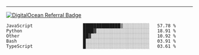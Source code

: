 ---
[![DigitalOcean Referral Badge](https://web-platforms.sfo2.digitaloceanspaces.com/WWW/Badge%203.svg)](https://www.digitalocean.com/?refcode=37fa54d82492&utm_campaign=Referral_Invite&utm_medium=Referral_Program&utm_source=badge)

<!--START_SECTION:waka-->

```text
JavaScript                   ██████████████▒░░░░░░░░░░   57.78 %
Python                       ████▓░░░░░░░░░░░░░░░░░░░░   18.91 %
Other                        ██▓░░░░░░░░░░░░░░░░░░░░░░   10.92 %
Bash                         █░░░░░░░░░░░░░░░░░░░░░░░░   03.91 %
TypeScript                   █░░░░░░░░░░░░░░░░░░░░░░░░   03.61 %
```

<!--END_SECTION:waka-->


[linkedin]: https://www.linkedin.com/in/mohamed-elh/

